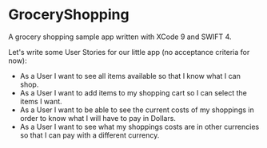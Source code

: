 # GroceryShopping
A grocery shopping sample app written with XCode 9 and SWIFT 4.

Let's write some User Stories for our little app (no acceptance criteria for now):
* As a User I want to see all items available so that I know what I can shop.
* As a User I want to add items to my shopping cart so I can select the items I want.
* As a User I want to be able to see the current costs of my shoppings in order to know what I will have to pay in Dollars.
* As a User I want to see what my shoppings costs are in other currencies so that I can pay with a different currency.
